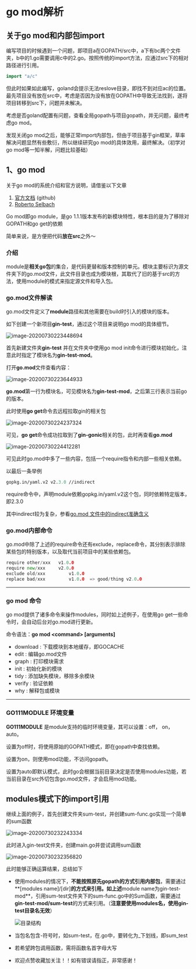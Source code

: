 # go mod解析



## 关于go mod和内部包import

编写项目的时候遇到一个问题，即项目a在GOPATH/src中，a下有bc两个文件夹，b中的1.go需要调用c中的2.go。按照传统的import方法，应通过src下的相对路径进行引用。

```go
import "a/c"
```

但此时如果如此编写，goland会提示无法reslove目录，即找不到对应ac的位置。最先项目没有放在src中，考虑是否因为没有放在GOPATH中导致无法找到，遂将项目转移到src下，问题并未解决。

考虑是否goland配置有问题，查看全局gopath与项目gopath，并无问题，最终考虑go mod。

发现关闭go mod之后，能够正常import内部包，但由于项目基于gin框架，草率解决问题显然有些敷衍，所以继续研究go mod的具体效用，最终解决。（初学对go mod等一知半解，问题比较基础）

## 1、go mod

关于go mod的系统介绍和官方说明，请借鉴以下文章

1. [官方文档](https://github.com/golang/go/wiki/Modules) (github)
2. [Roberto Selbach](https://roberto.selbach.ca/intro-to-go-modules/)

Go mod即go module，是go 1.1.1版本发布的新模块特性，根本目的是为了移除对GOPATH和go get的依赖

简单来说，是方便把代码**放在src**之外～

 ### 介绍

module是**相关go包**的集合，是代码更替和版本控制的单元。模块主要标识为源文件夹下的go.mod文件，此文件目录也成为模块根，其取代了旧的基于src的方法，使用module的模式来指定源文件和导入包。

### go.mod文件解读

go.mod文件定义了**module**路径和其他需要在build时引入的模块的版本。

如下创建一个新项目**gin-test**，通过这个项目来说明go mod的具体细节。

![image-20200730223448694](https://tva1.sinaimg.cn/large/007S8ZIlgy1gh9fiunrv2j30h102640o.jpg)

首先新建文件夹**gin-test** 并在文件夹中使用go mod init命令进行模块初始化，注意此时指定了模块名为**gin-test-mod**。

打开**go.mod**文件查看内容：

![image-20200730223644933](https://tva1.sinaimg.cn/large/007S8ZIlgy1gh9fiy5t4oj30ck02c0u7.jpg)

**go.mod**第一行为模块名，可见模块名为**gin-test-mod**，之后第三行表示当前go的版本。

此时使用**go get**命令去远程拉取gin的相关包

![image-20200730224237324](https://tva1.sinaimg.cn/large/007S8ZIlgy1gh9fj3erovj30mp07i7ek.jpg)

可见，**go get**命令成功拉取到了**gin-gonic**相关的包，此时再查看**go.mod**

![image-20200730224412281](https://tva1.sinaimg.cn/large/007S8ZIlgy1gh9fj94d3kj30o70ax7i5.jpg)

可见此时go.mod中多了一些内容，包括一个require指令和内部一些相关依赖。

以最后一条举例

```mod
gopkg.in/yaml.v2 v2.3.0 //indirect
```

require命令中，声明module依赖gopkg.in/yaml.v2这个包，同时依赖特定版本，即2.3.0

其中indirect较为复杂，参看[go.mod 文件中的indirect准确含义](https://my.oschina.net/renhc/blog/3162751)

### go.mod内部命令

go.mod中除了上述的require命令还有exclude，replace命令，其分别表示排除某些包的特别版本，以及取代当前项目中的某些依赖包。

```go
require other/xxx 	v1.0.0
require new/xxx		v2.0.0
exclude old/xxx 		v1.0.0
replace bad/xxx 		v1.0.0 	=> good/thing v2.0.0
```

***

### go mod 命令

go mod提供了诸多命令来操作modules，同时如上述例子，在使用go get一些命令时，会自动后台对go.mod进行更新。

命令语法：**go mod &lt;command&gt; [arguments]**

* download : 下载模块到本地缓存，即GOCACHE
* edit : 编辑go.mod文件
* graph : 打印模块需求
* init : 初始化新的模块
* tidy : 添加缺失模块，移除多余模块
* verify : 验证依赖
* why : 解释包或模块 

***

### GO111MODULE 环境变量

**GO111MODULE** 是module支持的临时环境变量，其可以设置：off， on， auto。

设置为off时，将使用原始的GOPATH模式，即在gopath中查找依赖。

设置为on，则使用mod功能，不访问gopath。

设置为auto即默认模式，此时go会根据当前目录决定是否使用modules功能，若当前目录在src外切包含go.mod文件，才会启用mod功能。





## modules模式下的import引用

继续上面的例子，首先创建文件夹sum-test，并创建sum-func.go实现一个简单的sum函数

![image-20200730232243334](https://tva1.sinaimg.cn/large/007S8ZIlgy1gh9fjdfdjsj307j03smxa.jpg)

此时进入gin-test文件夹，创建main.go并尝试调用sum函数

![image-20200730232356820](https://tva1.sinaimg.cn/large/007S8ZIlgy1gh9fjgd2j9j30ck05mgm4.jpg)

此时能够正确运算结果，总结如下

* 使用modules的情况下，**不能按照原先gopath的方式引用内部包**，需要通过**[modules name]/[dir]**的方式来引用。如上述**module name为gin-test-mod**，引用sum-test文件夹下的sum-func.go中的Sum函数，需要通过**gin-test-mod/sum-test**的方式来引用。（**注意要使用modules名，使用gin-test目录名无效**）

  ![目录结构](https://tva1.sinaimg.cn/large/007S8ZIlgy1gh9fjjq7rhj306o03dwen.jpg)

* 当包名包含-符号时，如sum-test，在.go中，要转化为_下划线，即sum_test
* 若希望跨包调用函数，需将函数名首字母大写
* 欢迎点赞收藏加关注！！如有错误请指正，非常感谢！



